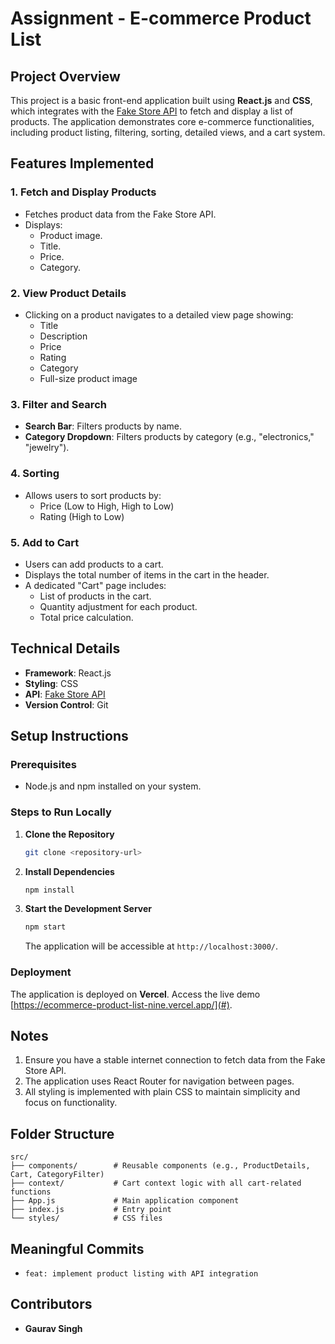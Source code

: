 # Assignment - E-commerce Product List

## Project Overview

This project is a basic front-end application built using **React.js** and **CSS**, which integrates with the [Fake Store API](https://fakestoreapi.com/) to fetch and display a list of products. The application demonstrates core e-commerce functionalities, including product listing, filtering, sorting, detailed views, and a cart system.

## Features Implemented

### 1. **Fetch and Display Products**

- Fetches product data from the Fake Store API.
- Displays:
  - Product image.
  - Title.
  - Price.
  - Category.

### 2. **View Product Details**

- Clicking on a product navigates to a detailed view page showing:
  - Title
  - Description
  - Price
  - Rating
  - Category
  - Full-size product image

### 3. **Filter and Search**

- **Search Bar**: Filters products by name.
- **Category Dropdown**: Filters products by category (e.g., "electronics," "jewelry").

### 4. **Sorting**

- Allows users to sort products by:
  - Price (Low to High, High to Low)
  - Rating (High to Low)

### 5. **Add to Cart**

- Users can add products to a cart.
- Displays the total number of items in the cart in the header.
- A dedicated "Cart" page includes:
  - List of products in the cart.
  - Quantity adjustment for each product.
  - Total price calculation.

## Technical Details

- **Framework**: React.js
- **Styling**: CSS
- **API**: [Fake Store API](https://fakestoreapi.com/)
- **Version Control**: Git

## Setup Instructions

### Prerequisites

- Node.js and npm installed on your system.

### Steps to Run Locally

1. **Clone the Repository**

   ```bash
   git clone <repository-url>
   ```

2. **Install Dependencies**

   ```bash
   npm install
   ```

3. **Start the Development Server**
   ```bash
   npm start
   ```
   The application will be accessible at `http://localhost:3000/`.

### Deployment

The application is deployed on **Vercel**. Access the live demo [https://ecommerce-product-list-nine.vercel.app/](#).

## Notes

1. Ensure you have a stable internet connection to fetch data from the Fake Store API.
2. The application uses React Router for navigation between pages.
3. All styling is implemented with plain CSS to maintain simplicity and focus on functionality.

## Folder Structure

```
src/
├── components/        # Reusable components (e.g., ProductDetails, Cart, CategoryFilter)
├── context/           # Cart context logic with all cart-related functions
├── App.js             # Main application component
├── index.js           # Entry point
└── styles/            # CSS files
```

## Meaningful Commits

- `feat: implement product listing with API integration`

## Contributors

- **Gaurav Singh**
